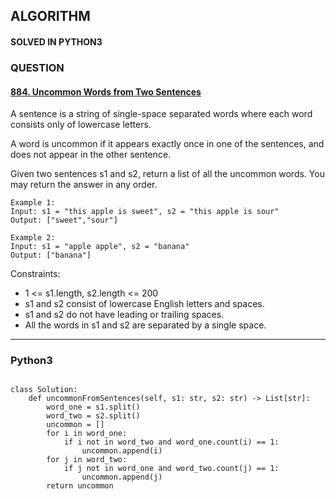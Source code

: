 ## ALGORITHM

#### SOLVED IN PYTHON3
### QUESTION

#### [884. Uncommon Words from Two Sentences](https://leetcode.com/problems/uncommon-words-from-two-sentences/)

A sentence is a string of single-space separated words where each word consists only of lowercase letters.

A word is uncommon if it appears exactly once in one of the sentences, and does not appear in the other sentence.

Given two sentences s1 and s2, return a list of all the uncommon words. You may return the answer in any order.

```
Example 1:
Input: s1 = "this apple is sweet", s2 = "this apple is sour"
Output: ["sweet","sour"]

Example 2:
Input: s1 = "apple apple", s2 = "banana"
Output: ["banana"]
```

Constraints:

* 1 <= s1.length, s2.length <= 200
* s1 and s2 consist of lowercase English letters and spaces.
* s1 and s2 do not have leading or trailing spaces.
* All the words in s1 and s2 are separated by a single space.

-----

### Python3

```py3

class Solution:
    def uncommonFromSentences(self, s1: str, s2: str) -> List[str]:
        word_one = s1.split()
        word_two = s2.split()
        uncommon = []
        for i in word_one:
            if i not in word_two and word_one.count(i) == 1:
                uncommon.append(i)
        for j in word_two:
            if j not in word_one and word_two.count(j) == 1:
                uncommon.append(j)
        return uncommon
        
```
